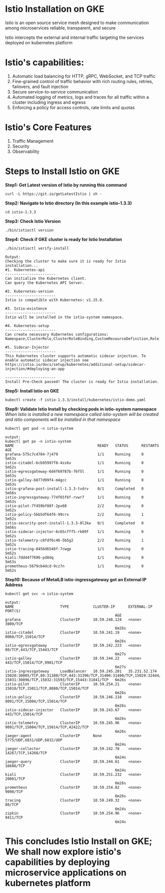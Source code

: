 # Istio Installation on GKE
Istio is an open source service mesh designed to make communication among microservices reliable, transparent, and secure

Istio intercepts the external and internal traffic targeting the services deployed on kubernetes platform

# Istio's capabilities:
1. Automatic load balancing for HTTP, gRPC, WebSocket, and TCP traffic
2. Fine-grained control of traffic behavior with rich routing rules, retries, failovers, and fault injection
2. Secure service-to-service communication
3. Automated logging of metrics, logs and traces for all traffic within a cluster including ingress and egress
4. Enforcing a policy for access controls, rate limits and quotas

# Istio's Core Features
1. Traffic Management
2. Security
3. Observability

# Steps to Install Istio on GKE
**Step1: Get Latest version of Istio by running this command**
```
curl -L https://git.io/getLatestIstio | sh -
```

**Step2: Navigate to Istio directory (In this example istio-1.3.3)**
```
cd istio-1.3.3
```

**Step3: Check Istio Version**
```
./bin/istioctl version
```

**Step4: Check if GKE cluster is ready for Istio Installation**
```
./bin/istioctl verify-install
```
```
Output:
Checking the cluster to make sure it is ready for Istio installation...
#1. Kubernetes-api
-----------------------
Can initialize the Kubernetes client.
Can query the Kubernetes API Server.

#2. Kubernetes-version
-----------------------
Istio is compatible with Kubernetes: v1.15.0.

#3. Istio-existence
-----------------------
Istio will be installed in the istio-system namespace.

#4. Kubernetes-setup
-----------------------
Can create necessary Kubernetes configurations: Namespace,ClusterRole,ClusterRoleBinding,CustomResourceDefinition,Role,ServiceAccount,Service,Deployments,ConfigMap.

#5. Sidecar-Injector
-----------------------
This Kubernetes cluster supports automatic sidecar injection. To enable automatic sidecar injection see https://istio.io/docs/setup/kubernetes/additional-setup/sidecar-injection/#deploying-an-app

-----------------------
Install Pre-Check passed! The cluster is ready for Istio installation.
```

**Step5: Install Istio on GKE**
```
kubectl create -f istio-1.3.3/install/kubernetes/istio-demo.yaml
```

**Step9: Validate Istio Install by checking pods in istio-system namespace**
*When Istio is installed a new namespace called istio-system will be created and istio components will be installed in that namespace*
```
kubectl get pod -n istio-system
```

```
output:
kubectl get po -n istio-system
NAME                                      READY   STATUS      RESTARTS   AGE
grafana-575c7c4784-7j479                  1/1     Running     0          5m53s
istio-citadel-6cb95997f8-4ss6v            1/1     Running     0          5m52s
istio-egressgateway-6d4f69787b-76f5l      1/1     Running     0          5m53s
istio-galley-b877d99f4-m4gcc              1/1     Running     0          5m53s
istio-grafana-post-install-1.3.3-tvdrv    0/1     Completed   0          5m56s
istio-ingressgateway-774f65f6f-rvwr7      1/1     Running     0          5m53s
istio-pilot-7f459bf88f-2px68              2/2     Running     0          5m52s
istio-policy-5bb5df64f6-99crx             2/2     Running     1          5m52s
istio-security-post-install-1.3.3-8l2kw   0/1     Completed   0          5m56s
istio-sidecar-injector-6c65cfff5-rk89f    1/1     Running     0          5m52s
istio-telemetry-c8fdf6c46-5b5g2           2/2     Running     1          5m52s
istio-tracing-8456d6548f-7cwgp            1/1     Running     0          5m52s
kiali-7dd44f7696-pd8dq                    1/1     Running     0          5m53s
prometheus-5679cb4dcd-9cz7n               1/1     Running     0          5m52s
```

**Step10: Because of MetalLB istio-ingressgateway got an External IP Address**
```
kubectl get svc -n istio-system
```

```
output:
NAME                     TYPE           CLUSTER-IP      EXTERNAL-IP     PORT(S)                                                                                    
                                                  AGE
grafana                  ClusterIP      10.59.248.124   <none>          3000/TCP                                                                                   
                                                  6m26s
istio-citadel            ClusterIP      10.59.241.19    <none>          8060/TCP,15014/TCP                                                                         
                                                  6m26s
istio-egressgateway      ClusterIP      10.59.242.223   <none>          80/TCP,443/TCP,15443/TCP                                                                   
                                                  6m27s
istio-galley             ClusterIP      10.59.244.22    <none>          443/TCP,15014/TCP,9901/TCP                                                                 
                                                  6m27s
istio-ingressgateway     LoadBalancer   10.59.245.201   35.231.52.174   15020:30005/TCP,80:31380/TCP,443:31390/TCP,31400:31400/TCP,15029:32444/TCP,15030:31804/TCP,
15031:30096/TCP,15032:31593/TCP,15443:31041/TCP   6m26s
istio-pilot              ClusterIP      10.59.254.21    <none>          15010/TCP,15011/TCP,8080/TCP,15014/TCP                                                     
                                                  6m26s
istio-policy             ClusterIP      10.59.246.118   <none>          9091/TCP,15004/TCP,15014/TCP                                                               
                                                  6m26s
istio-sidecar-injector   ClusterIP      10.59.243.67    <none>          443/TCP,15014/TCP                                                                          
                                                  6m26s
istio-telemetry          ClusterIP      10.59.245.96    <none>          9091/TCP,15004/TCP,15014/TCP,42422/TCP                                                     
                                                  6m26s
jaeger-agent             ClusterIP      None            <none>          5775/UDP,6831/UDP,6832/UDP                                                                 
                                                  6m24s
jaeger-collector         ClusterIP      10.59.242.78    <none>          14267/TCP,14268/TCP                                                                        
                                                  6m24s
jaeger-query             ClusterIP      10.59.244.61    <none>          16686/TCP                                                                                  
                                                  6m24s
kiali                    ClusterIP      10.59.251.232   <none>          20001/TCP                                                                                  
                                                  6m26s
prometheus               ClusterIP      10.59.254.82    <none>          9090/TCP                                                                                   
                                                  6m26s
tracing                  ClusterIP      10.59.249.32    <none>          80/TCP                                                                                     
                                                  6m24s
zipkin                   ClusterIP      10.59.254.96    <none>          9411/TCP                                                                                   
                                                  6m24s
```

# This concludes Istio Install on GKE; We shall now explore istio's capabilities by deploying microservice applications on kubernetes platform
